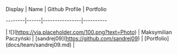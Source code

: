 Display | Name | Github Profile | Portfolio

--------|------|----------------|----------

| !\[](https://via.placeholder.com/100.png?text=Photo) | Maksymilian Paczyński | \[sandrej09](https://github.com/sandrej09) | \[Portfolio](docs/team/sandrej09.md) |

